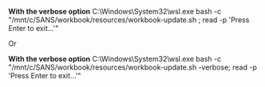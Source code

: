 
**With the verbose option**
C:\Windows\System32\wsl.exe bash -c "/mnt/c/SANS/workbook/resources/workbook-update.sh ; read -p 'Press Enter to exit...'"

Or 

**With the verbose option** 
C:\Windows\System32\wsl.exe bash -c "/mnt/c/SANS/workbook/resources/workbook-update.sh -verbose; read -p 'Press Enter to exit...'"